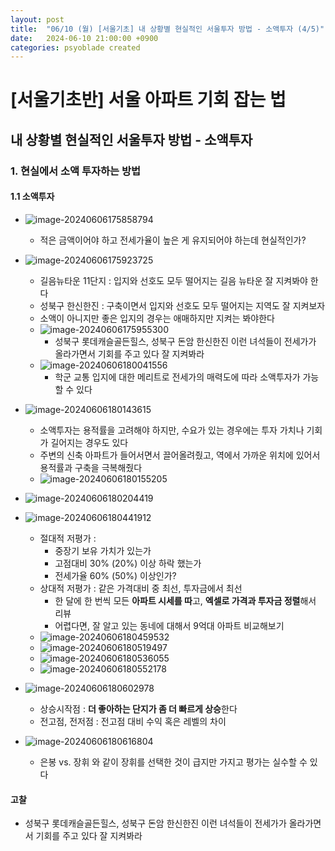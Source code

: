 ```yaml
---
layout: post
title:  "06/10 (월) [서울기초] 내 상황별 현실적인 서울투자 방법 - 소액투자 (4/5)"
date:   2024-06-10 21:00:00 +0900
categories: psyoblade created
---
```


# [서울기초반] 서울 아파트 기회 잡는 법

## 내 상황별 현실적인 서울투자 방법 - 소액투자

### 1. 현실에서 소액 투자하는 방법

#### 1.1 소액투자

* ![image-20240606175858794](/private/images/2024-06-10-seoltu-day5/image-20240606175858794.png)

  * 적은 금액이어야 하고 전세가율이 높은 게 유지되어야 하는데 현실적인가?

* ![image-20240606175923725](/private/images/2024-06-10-seoltu-day5/image-20240606175923725.png)

  * 길음뉴타운 11단지 : 입지와 선호도 모두 떨어지는 길음 뉴타운 잘 지켜봐야 한다
  * 성북구 한신한진 : 구축이면서 입지와 선호도 모두 떨어지는 지역도 잘 지켜보자
  * 소액이 아니지만 좋은 입지의 경우는 애매하지만 지켜는 봐야한다
  * ![image-20240606175955300](/private/images/2024-06-10-seoltu-day5/image-20240606175955300.png)
    * 성북구 롯데캐슬골든힐스, 성북구 돈암 한신한진 이런 녀석들이 전세가가 올라가면서 기회를 주고 있다 잘 지켜봐라
  * ![image-20240606180041556](/private/images/2024-06-10-seoltu-day5/image-20240606180041556.png)
    * 학군 교통 입지에 대한 메리트로 전세가의 매력도에 따라 소액투자가 가능할 수 있다

* ![image-20240606180143615](/private/images/2024-06-10-seoltu-day5/image-20240606180143615.png)

  * 소액투자는 용적률을 고려해야 하지만, 수요가 있는 경우에는 투자 가치나 기회가 길어지는 경우도 있다
  * 주변의 신축 아파트가 들어서면서 끌어올려줬고, 역에서 가까운 위치에 있어서 용적률과 구축을 극복해줬다
  * ![image-20240606180155205](/private/images/2024-06-10-seoltu-day5/image-20240606180155205.png)

* ![image-20240606180204419](/private/images/2024-06-10-seoltu-day5/image-20240606180204419.png)

* ![image-20240606180441912](/private/images/2024-06-10-seoltu-day5/image-20240606180441912.png)

  * 절대적 저평가 :
    * 중장기 보유 가치가 있는가
    * 고점대비 30% (20%) 이상 하락 했는가
    * 전세가율 60% (50%) 이상인가?
  * 상대적 저평가 : 같은 가격대비 중 최선, 투자금에서 최선
    * 한 달에 한 번씩 모든 **아파트 시세를 따**고, **엑셀로 가격과 투자금 정렬**해서 리뷰
    * 어렵다면, 잘 알고 있는 동네에 대해서 9억대 아파트 비교해보기
  * ![image-20240606180459532](/private/images/2024-06-10-seoltu-day5/image-20240606180459532.png)
  * ![image-20240606180519497](/private/images/2024-06-10-seoltu-day5/image-20240606180519497.png)
  * ![image-20240606180536055](/private/images/2024-06-10-seoltu-day5/image-20240606180536055.png)
  * ![image-20240606180552178](/private/images/2024-06-10-seoltu-day5/image-20240606180552178.png)

* ![image-20240606180602978](/private/images/2024-06-10-seoltu-day5/image-20240606180602978.png)

  * 상승시작점 : **더 좋아하는 단지가 좀 더 빠르게 상승**한다
  * 전고점, 전저점 : 전고점 대비 수익 혹은 레벨의 차이

* ![image-20240606180616804](/private/images/2024-06-10-seoltu-day5/image-20240606180616804.png)

  * 은봉 vs. 장휘 와 같이 장휘를 선택한 것이 급지만 가지고 평가는 실수할 수 있다

  

#### 고찰

* 성북구 롯데캐슬골든힐스, 성북구 돈암 한신한진 이런 녀석들이 전세가가 올라가면서 기회를 주고 있다 잘 지켜봐라